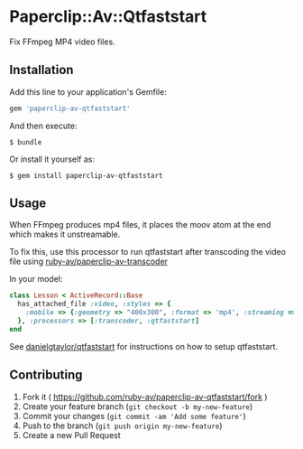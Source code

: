 # Paperclip::Av::Qtfaststart

Fix FFmpeg MP4 video files.

## Installation

Add this line to your application's Gemfile:

```ruby
gem 'paperclip-av-qtfaststart'
```

And then execute:

    $ bundle

Or install it yourself as:

    $ gem install paperclip-av-qtfaststart

## Usage

When FFmpeg produces mp4 files, it places the moov atom at the end which makes it unstreamable.

To fix this, use this processor to run qtfaststart after transcoding the video file using [ruby-av/paperclip-av-transcoder](https://github.com/ruby-av/paperclip-av-transcoder)

In your model:

```ruby
class Lesson < ActiveRecord::Base
  has_attached_file :video, :styles => {
    :mobile => {:geometry => "400x300", :format => 'mp4', :streaming => true}
  }, :processors => [:transcoder, :qtfaststart]
end
```

See [danielgtaylor/qtfaststart](https://github.com/danielgtaylor/qtfaststart) for instructions on how to setup qtfaststart.


## Contributing

1. Fork it ( https://github.com/ruby-av/paperclip-av-qtfaststart/fork )
2. Create your feature branch (`git checkout -b my-new-feature`)
3. Commit your changes (`git commit -am 'Add some feature'`)
4. Push to the branch (`git push origin my-new-feature`)
5. Create a new Pull Request
